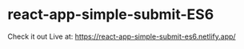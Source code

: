 # react-app-simple-submit-ES6
Check it out Live at: https://react-app-simple-submit-es6.netlify.app/
